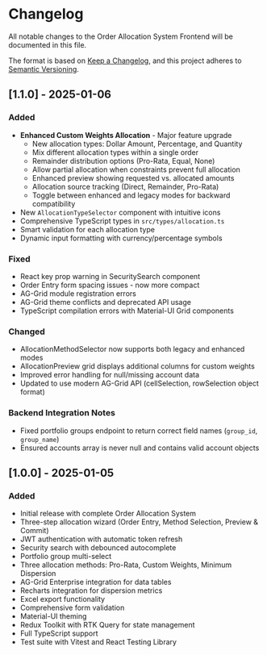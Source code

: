 # Changelog

All notable changes to the Order Allocation System Frontend will be documented in this file.

The format is based on [Keep a Changelog](https://keepachangelog.com/en/1.0.0/),
and this project adheres to [Semantic Versioning](https://semver.org/spec/v2.0.0.html).

## [1.1.0] - 2025-01-06

### Added
- **Enhanced Custom Weights Allocation** - Major feature upgrade
  - New allocation types: Dollar Amount, Percentage, and Quantity
  - Mix different allocation types within a single order
  - Remainder distribution options (Pro-Rata, Equal, None)
  - Allow partial allocation when constraints prevent full allocation
  - Enhanced preview showing requested vs. allocated amounts
  - Allocation source tracking (Direct, Remainder, Pro-Rata)
  - Toggle between enhanced and legacy modes for backward compatibility
- New `AllocationTypeSelector` component with intuitive icons
- Comprehensive TypeScript types in `src/types/allocation.ts`
- Smart validation for each allocation type
- Dynamic input formatting with currency/percentage symbols

### Fixed
- React key prop warning in SecuritySearch component
- Order Entry form spacing issues - now more compact
- AG-Grid module registration errors
- AG-Grid theme conflicts and deprecated API usage
- TypeScript compilation errors with Material-UI Grid components

### Changed
- AllocationMethodSelector now supports both legacy and enhanced modes
- AllocationPreview grid displays additional columns for custom weights
- Improved error handling for null/missing account data
- Updated to use modern AG-Grid API (cellSelection, rowSelection object format)

### Backend Integration Notes
- Fixed portfolio groups endpoint to return correct field names (`group_id`, `group_name`)
- Ensured accounts array is never null and contains valid account objects

## [1.0.0] - 2025-01-05

### Added
- Initial release with complete Order Allocation System
- Three-step allocation wizard (Order Entry, Method Selection, Preview & Commit)
- JWT authentication with automatic token refresh
- Security search with debounced autocomplete
- Portfolio group multi-select
- Three allocation methods: Pro-Rata, Custom Weights, Minimum Dispersion
- AG-Grid Enterprise integration for data tables
- Recharts integration for dispersion metrics
- Excel export functionality
- Comprehensive form validation
- Material-UI theming
- Redux Toolkit with RTK Query for state management
- Full TypeScript support
- Test suite with Vitest and React Testing Library